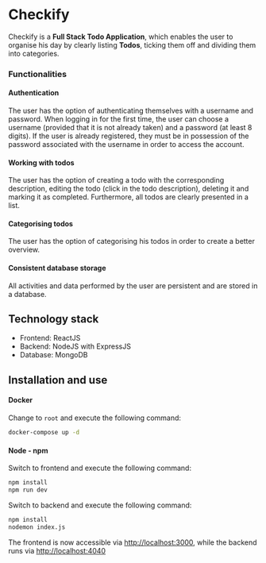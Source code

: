 # Checkify
Checkify is a **Full Stack Todo Application**, which enables the user to organise his day by clearly listing **Todos**, ticking them off and dividing them into categories.

### Functionalities

#### Authentication
The user has the option of authenticating themselves with a username and password. When logging in for the first time, the user can choose a username (provided that it is not already taken) and a password (at least 8 digits). If the user is already registered, they must be in possession of the password associated with the username in order to access the account.

#### Working with todos
The user has the option of creating a todo with the corresponding description, editing the todo (click in the todo description), deleting it and marking it as completed. Furthermore, all todos are clearly presented in a list.

#### Categorising todos
The user has the option of categorising his todos in order to create a better overview.

#### Consistent database storage
All activities and data performed by the user are persistent and are stored in a database. 

## Technology stack
- Frontend: ReactJS
- Backend: NodeJS with ExpressJS
- Database: MongoDB

## Installation and use
#### Docker
Change to `root` and execute the following command:
```bash
docker-compose up -d
```

#### Node - npm
Switch to frontend and execute the following command:
```bash
npm install
npm run dev
```

Switch to backend and execute the following command:

```bash
npm install
nodemon index.js
```

The frontend is now accessible via <http://localhost:3000>, while the backend runs via <http://localhost:4040>
